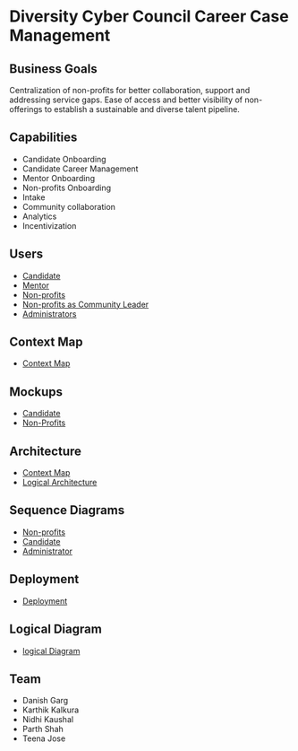 # Diversity Cyber Council Career Case Management

## Business Goals

Centralization of non-profits for better collaboration, support and addressing service gaps.
Ease of access and better visibility of non-offerings to establish a sustainable and diverse talent pipeline.

## Capabilities
  - Candidate Onboarding
  - Candidate Career Management
  - Mentor Onboarding
  - Non-profits Onboarding
  - Intake
  - Community collaboration
  - Analytics
  - Incentivization

## Users
  - [Candidate](https://github.com/ShunyaByZero/katas/tree/main/Candidate%20Scenarios)
  - [Mentor](https://github.com/ShunyaByZero/katas/tree/main/Mentor%20Scenarios)
  - [Non-profits](https://github.com/ShunyaByZero/katas/tree/main/Non%20Profit%20Scenarios)
  - [Non-profits as Community Leader](https://github.com/ShunyaByZero/katas/tree/main/Community%20Leader%20Scenarios)
  - [Administrators](https://github.com/ShunyaByZero/katas/tree/main/Administrator%20Scenarios)

## Context Map
  - [Context Map](https://github.com/ShunyaByZero/katas/blob/main/Context%20Map.pdf)

## Mockups
  - [Candidate](https://github.com/ShunyaByZero/katas/tree/main/UI%20Screens/Candidate%20Flow)
  - [Non-Profits](https://github.com/ShunyaByZero/katas/tree/main/UI%20Screens/Non%20Profit%20Flow)

## Architecture
- [Context Map](Context%20Map.pdf)
- [Logical Architecture](Logical:Component%20View.pdf)
  

## Sequence Diagrams
  - [Non-profits](https://github.com/ShunyaByZero/katas/tree/main/Sequence%20Diagrams/Non-profit%20flows)
  - [Candidate](https://github.com/ShunyaByZero/katas/tree/main/Sequence%20Diagrams/Candidate%20flows)
  - [Administrator](https://github.com/ShunyaByZero/katas/tree/main/Sequence%20Diagrams/Administrator)

## Deployment
  - [Deployment](https://github.com/ShunyaByZero/katas/blob/main/Deployment%20Diagram.pdf)

## Logical Diagram
  - [logical Diagram](https://github.com/ShunyaByZero/katas/blob/main/Logical:Component%20View.pdf)


## Team
  - Danish Garg
  - Karthik Kalkura
  - Nidhi Kaushal
  - Parth Shah
  - Teena Jose

